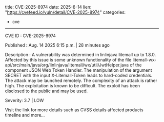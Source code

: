  
title: CVE-2025-8974
date: 2025-8-14
lien: "https://cvefeed.io/vuln/detail/CVE-2025-8974"
categories:
  - cve
---

CVE ID : CVE-2025-8974

Published :  Aug. 14
2025
6:15 p.m. | 28 minutes ago

Description : A vulnerability was determined in linlinjava litemall up to 1.8.0. Affected by this issue is some unknown functionality of the file litemall-wx-api/src/main/java/org/linlinjava/litemall/wx/util/JwtHelper.java of the component JSON Web Token Handler. The manipulation of the argument SECRET with the input X-Litemall-Token leads to hard-coded credentials. The attack may be launched remotely. The complexity of an attack is rather high. The exploitation is known to be difficult. The exploit has been disclosed to the public and may be used.

Severity: 3.7 | LOW

Visit the link for more details
such as CVSS details
affected products
timeline
and more...
